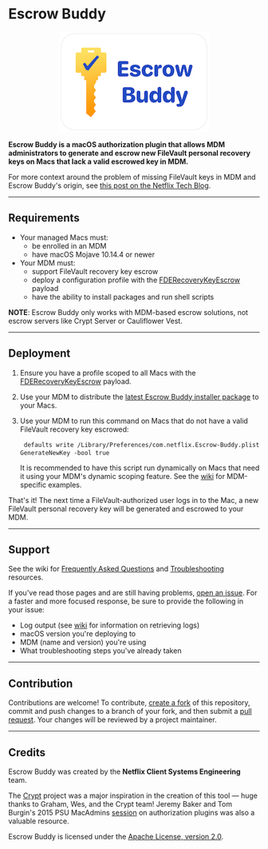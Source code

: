 # Escrow Buddy

<p style="text-align: center;"><img src="images/escrow_buddy.png" alt="Escrow Buddy"></p>

**Escrow Buddy is a macOS authorization plugin that allows MDM administrators to generate and escrow new FileVault personal recovery keys on Macs that lack a valid escrowed key in MDM.**

For more context around the problem of missing FileVault keys in MDM and Escrow Buddy's origin, see [this post on the Netflix Tech Blog](TODO).

---

## Requirements

- Your managed Macs must:
    - be enrolled in an MDM
    - have macOS Mojave 10.14.4 or newer
- Your MDM must:
    - support FileVault recovery key escrow
    - deploy a configuration profile with the [FDERecoveryKeyEscrow](https://developer.apple.com/documentation/devicemanagement/fderecoverykeyescrow) payload
    - have the ability to install packages and run shell scripts

**NOTE**: Escrow Buddy only works with MDM-based escrow solutions, not escrow servers like Crypt Server or Cauliflower Vest.

---

## Deployment

1. Ensure you have a profile scoped to all Macs with the [FDERecoveryKeyEscrow](https://developer.apple.com/documentation/devicemanagement/fderecoverykeyescrow) payload.

1. Use your MDM to distribute the [latest Escrow Buddy installer package](https://github.com/macadmins/escrow-buddy/releases/latest) to your Macs.

1. Use your MDM to run this command on Macs that do not have a valid FileVault recovery key escrowed:

        defaults write /Library/Preferences/com.netflix.Escrow-Buddy.plist GenerateNewKey -bool true

    It is recommended to have this script run dynamically on Macs that need it using your MDM's dynamic scoping feature. See the [wiki](https://github.com/macadmins/escrow-buddy/wiki) for MDM-specific examples.

That's it! The next time a FileVault-authorized user logs in to the Mac, a new FileVault personal recovery key will be generated and escrowed to your MDM.

---

## Support

See the wiki for [Frequently Asked Questions](https://github.com/macadmins/escrow-buddy/wiki) and [Troubleshooting](https://github.com/macadmins/escrow-buddy/wiki) resources.

If you've read those pages and are still having problems, [open an issue](https://github.com/macadmins/escrow-buddy/issues). For a faster and more focused response, be sure to provide the following in your issue:

- Log output (see [wiki](https://github.com/macadmins/escrow-buddy/wiki) for information on retrieving logs)
- macOS version you're deploying to
- MDM (name and version) you're using
- What troubleshooting steps you've already taken

---

## Contribution

Contributions are welcome! To contribute, [create a fork](https://github.com/macadmins/escrow-buddy/fork) of this repository, commit and push changes to a branch of your fork, and then submit a [pull request](https://docs.github.com/en/pull-requests/collaborating-with-pull-requests/proposing-changes-to-your-work-with-pull-requests/creating-a-pull-request). Your changes will be reviewed by a project maintainer.

---

## Credits

Escrow Buddy was created by the **Netflix Client Systems Engineering** team.

The [Crypt](https://github.com/grahamgilbert/crypt) project was a major inspiration in the creation of this tool — huge thanks to Graham, Wes, and the Crypt team! Jeremy Baker and Tom Burgin's 2015 PSU MacAdmins [session](https://www.youtube.com/watch?v=tcmql5byA_I) on authorization plugins was also a valuable resource.

Escrow Buddy is licensed under the [Apache License, version 2.0](https://www.apache.org/licenses/LICENSE-2.0).
